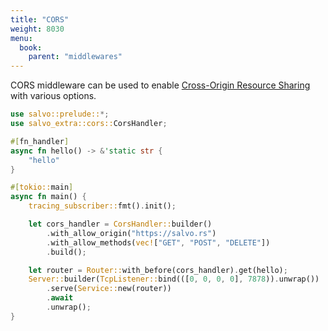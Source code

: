 ```yaml
---
title: "CORS"
weight: 8030
menu:
  book:
    parent: "middlewares"
---
```


CORS middleware can be used to enable [Cross-Origin Resource Sharing](https://developer.mozilla.org/en-US/docs/Web/HTTP/CORS) with various options.

```rust
use salvo::prelude::*;
use salvo_extra::cors::CorsHandler;

#[fn_handler]
async fn hello() -> &'static str {
    "hello"
}

#[tokio::main]
async fn main() {
    tracing_subscriber::fmt().init();

    let cors_handler = CorsHandler::builder()
        .with_allow_origin("https://salvo.rs")
        .with_allow_methods(vec!["GET", "POST", "DELETE"])
        .build();

    let router = Router::with_before(cors_handler).get(hello);
    Server::builder(TcpListener::bind(([0, 0, 0, 0], 7878)).unwrap())
        .serve(Service::new(router))
        .await
        .unwrap();
}
```